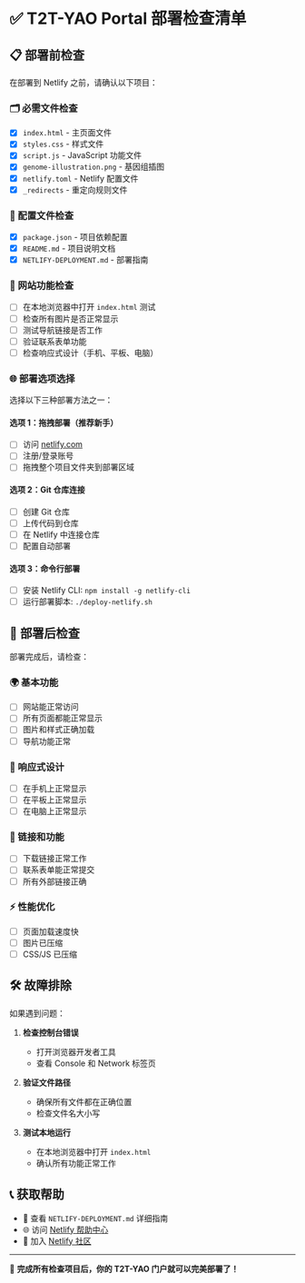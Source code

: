 # ✅ T2T-YAO Portal 部署检查清单

## 📋 部署前检查

在部署到 Netlify 之前，请确认以下项目：

### 🗂️ 必需文件检查
- [x] `index.html` - 主页面文件
- [x] `styles.css` - 样式文件
- [x] `script.js` - JavaScript 功能文件
- [x] `genome-illustration.png` - 基因组插图
- [x] `netlify.toml` - Netlify 配置文件
- [x] `_redirects` - 重定向规则文件

### 🔧 配置文件检查
- [x] `package.json` - 项目依赖配置
- [x] `README.md` - 项目说明文档
- [x] `NETLIFY-DEPLOYMENT.md` - 部署指南

### 📱 网站功能检查
- [ ] 在本地浏览器中打开 `index.html` 测试
- [ ] 检查所有图片是否正常显示
- [ ] 测试导航链接是否工作
- [ ] 验证联系表单功能
- [ ] 检查响应式设计（手机、平板、电脑）

### 🌐 部署选项选择

选择以下三种部署方法之一：

#### 选项 1：拖拽部署（推荐新手）
- [ ] 访问 [netlify.com](https://netlify.com)
- [ ] 注册/登录账号
- [ ] 拖拽整个项目文件夹到部署区域

#### 选项 2：Git 仓库连接
- [ ] 创建 Git 仓库
- [ ] 上传代码到仓库
- [ ] 在 Netlify 中连接仓库
- [ ] 配置自动部署

#### 选项 3：命令行部署
- [ ] 安装 Netlify CLI: `npm install -g netlify-cli`
- [ ] 运行部署脚本: `./deploy-netlify.sh`

## 🚀 部署后检查

部署完成后，请检查：

### 🌍 基本功能
- [ ] 网站能正常访问
- [ ] 所有页面都能正常显示
- [ ] 图片和样式正确加载
- [ ] 导航功能正常

### 📱 响应式设计
- [ ] 在手机上正常显示
- [ ] 在平板上正常显示
- [ ] 在电脑上正常显示

### 🔗 链接和功能
- [ ] 下载链接正常工作
- [ ] 联系表单能正常提交
- [ ] 所有外部链接正确

### ⚡ 性能优化
- [ ] 页面加载速度快
- [ ] 图片已压缩
- [ ] CSS/JS 已压缩

## 🛠️ 故障排除

如果遇到问题：

1. **检查控制台错误**
   - 打开浏览器开发者工具
   - 查看 Console 和 Network 标签页

2. **验证文件路径**
   - 确保所有文件都在正确位置
   - 检查文件名大小写

3. **测试本地运行**
   - 在本地浏览器中打开 `index.html`
   - 确认所有功能正常工作

## 📞 获取帮助

- 📖 查看 `NETLIFY-DEPLOYMENT.md` 详细指南
- 🌐 访问 [Netlify 帮助中心](https://docs.netlify.com/)
- 💬 加入 [Netlify 社区](https://community.netlify.com/)

---

🎯 **完成所有检查项目后，你的 T2T-YAO 门户就可以完美部署了！** 